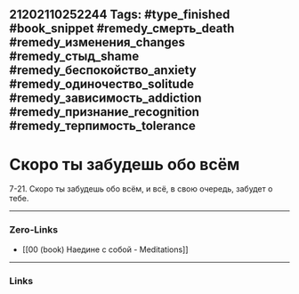 21202110252244
Tags: #type_finished #book_snippet #remedy_смерть_death #remedy_изменения_changes #remedy_стыд_shame #remedy_беспокойство_anxiety #remedy_одиночество_solitude #remedy_зависимость_addiction #remedy_признание_recognition #remedy_терпимость_tolerance
---
# Скоро ты забудешь обо всём

 7-21. Скоро ты забудешь обо всём, и всё, в свою очередь, забудет о тебе. 

---
### Zero-Links
- [[00 (book) Наедине с собой - Meditations]]
---
### Links

